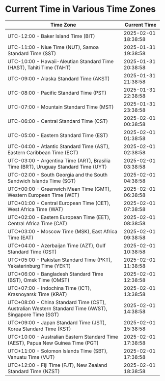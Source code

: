 # Current Time in Various Time Zones

| Time Zone | Current Time |
|-----------|--------------|
| UTC-12:00 - Baker Island Time (BIT) | 2025-02-01 18:38:58 |
| UTC-11:00 - Niue Time (NUT), Samoa Standard Time (SST) | 2025-01-31 19:38:58 |
| UTC-10:00 - Hawaii-Aleutian Standard Time (HAST), Tahiti Time (TAHT) | 2025-01-31 20:38:58 |
| UTC-09:00 - Alaska Standard Time (AKST) | 2025-01-31 21:38:58 |
| UTC-08:00 - Pacific Standard Time (PST) | 2025-01-31 22:38:58 |
| UTC-07:00 - Mountain Standard Time (MST) | 2025-01-31 23:38:58 |
| UTC-06:00 - Central Standard Time (CST) | 2025-02-01 00:38:58 |
| UTC-05:00 - Eastern Standard Time (EST) | 2025-02-01 01:38:58 |
| UTC-04:00 - Atlantic Standard Time (AST), Eastern Caribbean Time (ECT) | 2025-02-01 02:38:58 |
| UTC-03:00 - Argentina Time (ART), Brasília Time (BRT), Uruguay Standard Time (UYT) | 2025-02-01 03:38:58 |
| UTC-02:00 - South Georgia and the South Sandwich Islands Time (SGT) | 2025-02-01 04:38:58 |
| UTC±00:00 - Greenwich Mean Time (GMT), Western European Time (WET) | 2025-02-01 06:38:58 |
| UTC+01:00 - Central European Time (CET), West Africa Time (WAT) | 2025-02-01 07:38:58 |
| UTC+02:00 - Eastern European Time (EET), Central Africa Time (CAT) | 2025-02-01 08:38:58 |
| UTC+03:00 - Moscow Time (MSK), East Africa Time (EAT) | 2025-02-01 09:38:58 |
| UTC+04:00 - Azerbaijan Time (AZT), Gulf Standard Time (GST) | 2025-02-01 10:38:58 |
| UTC+05:00 - Pakistan Standard Time (PKT), Yekaterinburg Time (YEKT) | 2025-02-01 11:38:58 |
| UTC+06:00 - Bangladesh Standard Time (BST), Omsk Time (OMST) | 2025-02-01 12:38:58 |
| UTC+07:00 - Indochina Time (ICT), Krasnoyarsk Time (KRAT) | 2025-02-01 13:38:58 |
| UTC+08:00 - China Standard Time (CST), Australian Western Standard Time (AWST), Singapore Time (SGT) | 2025-02-01 14:38:58 |
| UTC+09:00 - Japan Standard Time (JST), Korea Standard Time (KST) | 2025-02-01 15:38:58 |
| UTC+10:00 - Australian Eastern Standard Time (AEST), Papua New Guinea Time (PGT) | 2025-02-01 17:38:58 |
| UTC+11:00 - Solomon Islands Time (SBT), Vanuatu Time (VUT) | 2025-02-01 17:38:58 |
| UTC+12:00 - Fiji Time (FJT), New Zealand Standard Time (NZST) | 2025-02-01 18:38:58 |

